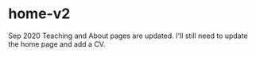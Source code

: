 # home-v2
Sep 2020
Teaching and About pages are updated.
I'll still need to update the home page and add a CV.